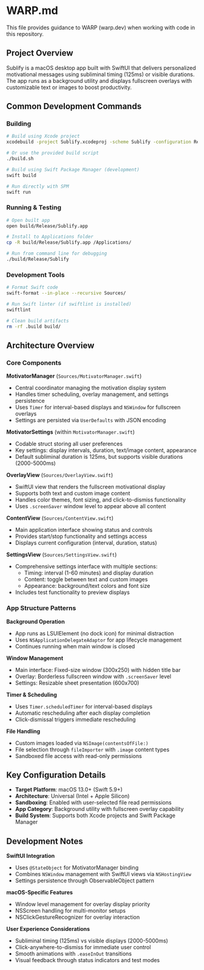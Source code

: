 # WARP.md

This file provides guidance to WARP (warp.dev) when working with code in this repository.

## Project Overview

Sublify is a macOS desktop app built with SwiftUI that delivers personalized motivational messages using subliminal timing (125ms) or visible durations. The app runs as a background utility and displays fullscreen overlays with customizable text or images to boost productivity.

## Common Development Commands

### Building
```bash
# Build using Xcode project
xcodebuild -project Sublify.xcodeproj -scheme Sublify -configuration Release build

# Or use the provided build script
./build.sh

# Build using Swift Package Manager (development)
swift build

# Run directly with SPM
swift run
```

### Running & Testing
```bash
# Open built app
open build/Release/Sublify.app

# Install to Applications folder
cp -R build/Release/Sublify.app /Applications/

# Run from command line for debugging
./build/Release/Sublify
```

### Development Tools
```bash
# Format Swift code
swift-format --in-place --recursive Sources/

# Run Swift linter (if swiftlint is installed)
swiftlint

# Clean build artifacts
rm -rf .build build/
```

## Architecture Overview

### Core Components

**MotivatorManager** (`Sources/MotivatorManager.swift`)
- Central coordinator managing the motivation display system
- Handles timer scheduling, overlay management, and settings persistence
- Uses `Timer` for interval-based displays and `NSWindow` for fullscreen overlays
- Settings are persisted via `UserDefaults` with JSON encoding

**MotivatorSettings** (within `MotivatorManager.swift`)
- Codable struct storing all user preferences
- Key settings: display intervals, duration, text/image content, appearance
- Default subliminal duration is 125ms, but supports visible durations (2000-5000ms)

**OverlayView** (`Sources/OverlayView.swift`)
- SwiftUI view that renders the fullscreen motivational display
- Supports both text and custom image content
- Handles color themes, font sizing, and click-to-dismiss functionality
- Uses `.screenSaver` window level to appear above all content

**ContentView** (`Sources/ContentView.swift`)
- Main application interface showing status and controls
- Provides start/stop functionality and settings access
- Displays current configuration (interval, duration, status)

**SettingsView** (`Sources/SettingsView.swift`)
- Comprehensive settings interface with multiple sections:
  - Timing: interval (1-60 minutes) and display duration
  - Content: toggle between text and custom images
  - Appearance: background/text colors and font size
- Includes test functionality to preview displays

### App Structure Patterns

**Background Operation**
- App runs as LSUIElement (no dock icon) for minimal distraction
- Uses `NSApplicationDelegateAdaptor` for app lifecycle management
- Continues running when main window is closed

**Window Management**
- Main interface: Fixed-size window (300x250) with hidden title bar
- Overlay: Borderless fullscreen window with `.screenSaver` level
- Settings: Resizable sheet presentation (600x700)

**Timer & Scheduling**
- Uses `Timer.scheduledTimer` for interval-based displays
- Automatic rescheduling after each display completion
- Click-dismissal triggers immediate rescheduling

**File Handling**
- Custom images loaded via `NSImage(contentsOfFile:)`
- File selection through `fileImporter` with `.image` content types
- Sandboxed file access with read-only permissions

## Key Configuration Details

- **Target Platform**: macOS 13.0+ (Swift 5.9+)
- **Architecture**: Universal (Intel + Apple Silicon)
- **Sandboxing**: Enabled with user-selected file read permissions
- **App Category**: Background utility with fullscreen overlay capability
- **Build System**: Supports both Xcode projects and Swift Package Manager

## Development Notes

**SwiftUI Integration**
- Uses `@StateObject` for MotivatorManager binding
- Combines `NSWindow` management with SwiftUI views via `NSHostingView`
- Settings persistence through ObservableObject pattern

**macOS-Specific Features**
- Window level management for overlay display priority
- NSScreen handling for multi-monitor setups
- NSClickGestureRecognizer for overlay interaction

**User Experience Considerations**
- Subliminal timing (125ms) vs visible displays (2000-5000ms)
- Click-anywhere-to-dismiss for immediate user control
- Smooth animations with `.easeInOut` transitions
- Visual feedback through status indicators and test modes
